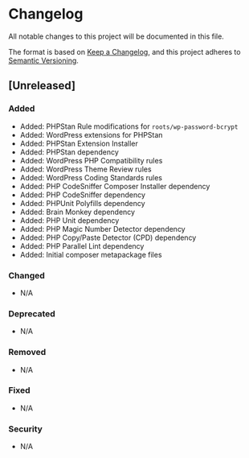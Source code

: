 # Changelog

All notable changes to this project will be documented in this file.

The format is based on [Keep a Changelog](https://keepachangelog.com/en/1.0.0/),
and this project adheres to [Semantic Versioning](https://semver.org/spec/v2.0.0.html).

## [Unreleased]

### Added

- Added: PHPStan Rule modifications for `roots/wp-password-bcrypt`
- Added: WordPress extensions for PHPStan
- Added: PHPStan Extension Installer
- Added: PHPStan dependency
- Added: WordPress PHP Compatibility rules
- Added: WordPress Theme Review rules
- Added: WordPress Coding Standards rules
- Added: PHP CodeSniffer Composer Installer dependency
- Added: PHP CodeSniffer dependency
- Added: PHPUnit Polyfills dependency
- Added: Brain Monkey dependency
- Added: PHP Unit dependency
- Added: PHP Magic Number Detector dependency
- Added: PHP Copy/Paste Detector (CPD) dependency
- Added: PHP Parallel Lint dependency
- Added: Initial composer metapackage files

### Changed

- N/A

### Deprecated

- N/A

### Removed

- N/A

### Fixed

- N/A

### Security

- N/A
